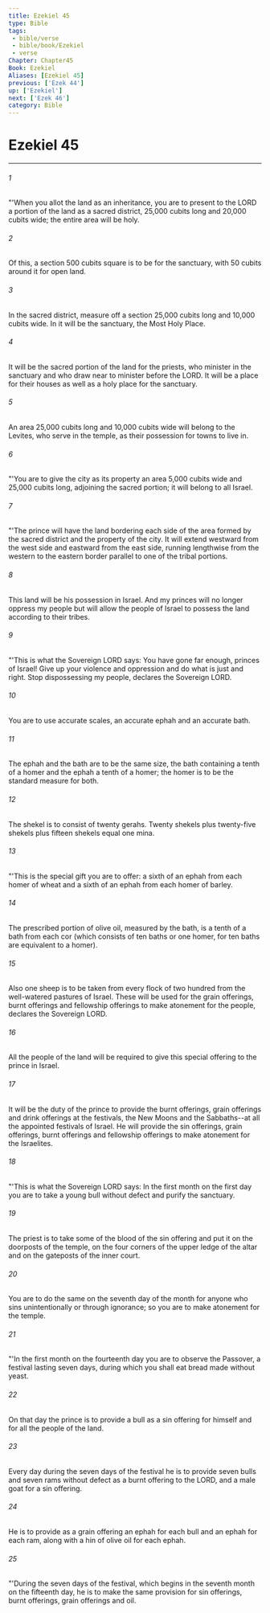 ```yaml
---
title: Ezekiel 45
type: Bible
tags:
 - bible/verse
 - bible/book/Ezekiel
 - verse
Chapter: Chapter45
Book: Ezekiel
Aliases: [Ezekiel 45]
previous: ['Ezek 44']
up: ['Ezekiel']
next: ['Ezek 46']
category: Bible
---
```

# Ezekiel 45

***


###### 1 
"'When you allot the land as an inheritance, you are to present to the LORD a portion of the land as a sacred district, 25,000 cubits long and 20,000 cubits wide; the entire area will be holy. 

###### 2 
Of this, a section 500 cubits square is to be for the sanctuary, with 50 cubits around it for open land. 

###### 3 
In the sacred district, measure off a section 25,000 cubits long and 10,000 cubits wide. In it will be the sanctuary, the Most Holy Place. 

###### 4 
It will be the sacred portion of the land for the priests, who minister in the sanctuary and who draw near to minister before the LORD. It will be a place for their houses as well as a holy place for the sanctuary. 

###### 5 
An area 25,000 cubits long and 10,000 cubits wide will belong to the Levites, who serve in the temple, as their possession for towns to live in. 

###### 6 
"'You are to give the city as its property an area 5,000 cubits wide and 25,000 cubits long, adjoining the sacred portion; it will belong to all Israel. 

###### 7 
"'The prince will have the land bordering each side of the area formed by the sacred district and the property of the city. It will extend westward from the west side and eastward from the east side, running lengthwise from the western to the eastern border parallel to one of the tribal portions. 

###### 8 
This land will be his possession in Israel. And my princes will no longer oppress my people but will allow the people of Israel to possess the land according to their tribes. 

###### 9 
"'This is what the Sovereign LORD says: You have gone far enough, princes of Israel! Give up your violence and oppression and do what is just and right. Stop dispossessing my people, declares the Sovereign LORD. 

###### 10 
You are to use accurate scales, an accurate ephah and an accurate bath. 

###### 11 
The ephah and the bath are to be the same size, the bath containing a tenth of a homer and the ephah a tenth of a homer; the homer is to be the standard measure for both. 

###### 12 
The shekel is to consist of twenty gerahs. Twenty shekels plus twenty-five shekels plus fifteen shekels equal one mina. 

###### 13 
"'This is the special gift you are to offer: a sixth of an ephah from each homer of wheat and a sixth of an ephah from each homer of barley. 

###### 14 
The prescribed portion of olive oil, measured by the bath, is a tenth of a bath from each cor (which consists of ten baths or one homer, for ten baths are equivalent to a homer). 

###### 15 
Also one sheep is to be taken from every flock of two hundred from the well-watered pastures of Israel. These will be used for the grain offerings, burnt offerings and fellowship offerings to make atonement for the people, declares the Sovereign LORD. 

###### 16 
All the people of the land will be required to give this special offering to the prince in Israel. 

###### 17 
It will be the duty of the prince to provide the burnt offerings, grain offerings and drink offerings at the festivals, the New Moons and the Sabbaths--at all the appointed festivals of Israel. He will provide the sin offerings, grain offerings, burnt offerings and fellowship offerings to make atonement for the Israelites. 

###### 18 
"'This is what the Sovereign LORD says: In the first month on the first day you are to take a young bull without defect and purify the sanctuary. 

###### 19 
The priest is to take some of the blood of the sin offering and put it on the doorposts of the temple, on the four corners of the upper ledge of the altar and on the gateposts of the inner court. 

###### 20 
You are to do the same on the seventh day of the month for anyone who sins unintentionally or through ignorance; so you are to make atonement for the temple. 

###### 21 
"'In the first month on the fourteenth day you are to observe the Passover, a festival lasting seven days, during which you shall eat bread made without yeast. 

###### 22 
On that day the prince is to provide a bull as a sin offering for himself and for all the people of the land. 

###### 23 
Every day during the seven days of the festival he is to provide seven bulls and seven rams without defect as a burnt offering to the LORD, and a male goat for a sin offering. 

###### 24 
He is to provide as a grain offering an ephah for each bull and an ephah for each ram, along with a hin of olive oil for each ephah. 

###### 25 
"'During the seven days of the festival, which begins in the seventh month on the fifteenth day, he is to make the same provision for sin offerings, burnt offerings, grain offerings and oil. 
